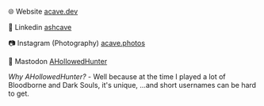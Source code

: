 🌐 Website [acave.dev](https://acave.dev)

💼 Linkedin [ashcave](https://www.linkedin.com/in/ashcave/)

📷 Instagram (Photography) [acave.photos](https://www.instagram.com/acave.photos/)

🐘 Mastodon <a rel="me" target="_mastodon" href="https://universeodon.com/@AHollowedHunter">AHollowedHunter</a>


*Why AHollowedHunter?* - Well because at the time I played a lot of Bloodborne and Dark Souls, it's unique, ...and short usernames can be hard to get.
